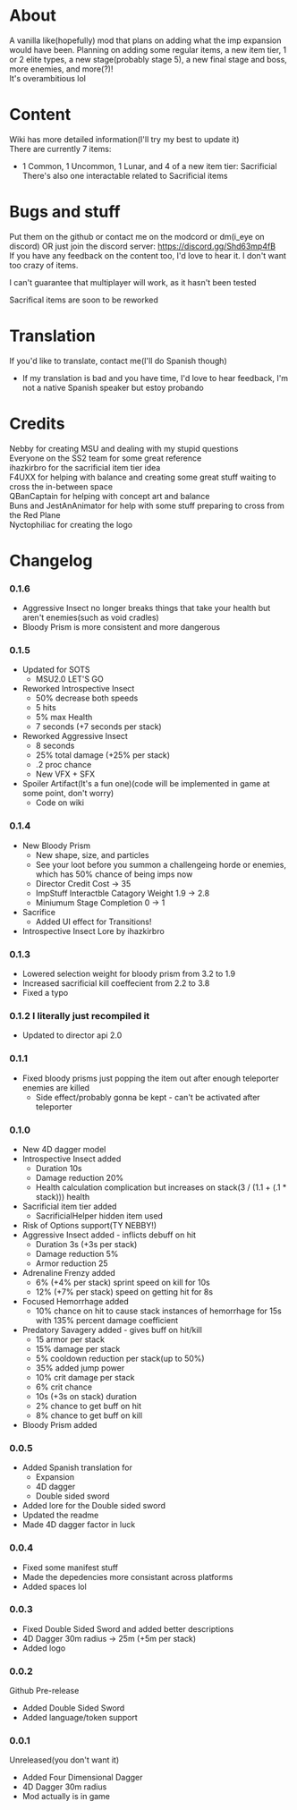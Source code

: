 # About

A vanilla like(hopefully) mod that plans on adding what the imp expansion would have been. Planning on adding some regular items, a new item tier, 1 or 2 elite types, a new stage(probably stage 5), a new final stage and boss, more enemies, and more(?)!  
It's overambitious lol  
# Content
Wiki has more detailed information(I'll try my best to update it)  
There are currently 7 items:
- 1 Common, 1 Uncommon, 1 Lunar, and 4 of a new item tier: Sacrificial
There's also one interactable related to Sacrificial items
# Bugs and stuff
Put them on the github or contact me on the modcord or dm(i_eye on discord)
OR just join the discord server: https://discord.gg/Shd63mp4fB    
If you have any feedback on the content too, I'd love to hear it. I don't want too crazy of items. 
 
I can't guarantee that multiplayer will work, as it hasn't been tested    

Sacrifical items are soon to be reworked
# Translation
If you'd like to translate, contact me(I'll do Spanish though)  
- If my translation is bad and you have time, I'd love to hear feedback, I'm not a native Spanish speaker but estoy probando

# Credits  
Nebby for creating MSU and dealing with my stupid questions  
Everyone on the SS2 team for some great reference   
ihazkirbro for the sacrificial item tier idea  
F4UXX for helping with balance and creating some great stuff waiting to cross the in-between space  
QBanCaptain for helping with concept art and balance  
Buns and JestAnAnimator for help with some stuff preparing to cross from the Red Plane  
Nyctophiliac for creating the logo 

# Changelog

### 0.1.6
- Aggressive Insect no longer breaks things that take your health but aren't enemies(such as void cradles)
- Bloody Prism is more consistent and more dangerous

### 0.1.5
- Updated for SOTS
  - MSU2.0 LET'S GO
- Reworked Introspective Insect
  - 50% decrease both speeds
  - 5 hits
  - 5% max Health
  - 7 seconds (+7 seconds per stack)
- Reworked Aggressive Insect
  - 8 seconds
  - 25% total damage (+25% per stack)
  - .2 proc chance
  - New VFX + SFX
- Spoiler Artifact(It's a fun one)(code will be implemented in game at some point, don't worry)
  - Code on wiki

### 0.1.4
- New Bloody Prism
  - New shape, size, and particles
  - See your loot before you summon a challengeing horde or enemies, which has 50% chance of being imps now
  - Director Credit Cost -> 35
  - ImpStuff Interactble Catagory Weight 1.9 -> 2.8
  - Miniumum Stage Completion 0 -> 1
- Sacrifice 
  - Added UI effect for Transitions!
- Introspective Insect Lore by ihazkirbro
  
### 0.1.3
- Lowered selection weight for bloody prism from 3.2 to 1.9
- Increased sacrificial kill coeffecient from 2.2 to 3.8
- Fixed a typo

### 0.1.2 I literally just recompiled it
- Updated to director api 2.0

### 0.1.1
- Fixed bloody prisms just popping the item out after enough teleporter enemies are killed
  - Side effect/probably gonna be kept - can't be activated after teleporter

### 0.1.0
- New 4D dagger model
- Introspective Insect added
  - Duration 10s
  - Damage reduction 20%
  - Health calculation complication but increases on stack(3 / (1.1 + (.1 * stack))) health
- Sacrificial item tier added
  - SacrificialHelper hidden item used
- Risk of Options support(TY NEBBY!)
- Aggressive Insect added - inflicts debuff on hit
  - Duration 3s (+3s per stack)
  - Damage reduction 5%
  - Armor reduction 25
- Adrenaline Frenzy added
  - 6% (+4% per stack) sprint speed on kill for 10s
  - 12% (+7% per stack) speed on getting hit for 8s
- Focused Hemorrhage added
  - 10% chance on hit to cause stack instances of hemorrhage for 15s with 135% percent damage coefficient
- Predatory Savagery added - gives buff on hit/kill
  - 15 armor per stack
  - 15% damage per stack
  - 5% cooldown reduction per stack(up to 50%)
  - 35% added jump power
  - 10% crit damage per stack
  - 6% crit chance
  - 10s (+3s on stack) duration
  - 2% chance to get buff on hit
  - 8% chance to get buff on kill
- Bloody Prism added

### 0.0.5
- Added Spanish translation for
  - Expansion
  - 4D dagger
  - Double sided sword
- Added lore for the Double sided sword
- Updated the readme
- Made 4D dagger factor in luck

### 0.0.4
- Fixed some manifest stuff
- Made the depedencies more consistant across platforms
- Added spaces lol

### 0.0.3
- Fixed Double Sided Sword and added better descriptions
- 4D Dagger 30m radius -> 25m (+5m per stack)
- Added logo

### 0.0.2
Github Pre-release
- Added Double Sided Sword
- Added language/token support

### 0.0.1
Unreleased(you don't want it)
- Added Four Dimensional Dagger
- 4D Dagger 30m radius
- Mod actually is in game


